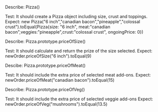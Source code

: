 Describe: Pizza()

Test: It should create a Pizza object including size, crust and toppings.
Expect: new Pizza("6 inch","canadian bacon","pineapple","colossal crust").toEqual(Pizza{size: "6 inch", meat:"canadian bacon",veggies:"pineapple",crust:"colossal crust", ongoingPrice: 0}) 

Describe: Pizza.prototype.priceOfSize()

Test: It should calculate and return the prize of the size selected.
Expect: newOrder.priceOfSize("6 inch").toEqual(9)

Descibe: Pizza.prototype.priceOfMeat()

Test: It should include the extra price of selected meat add-ons.
Expect: newOrder.priceOfMeat("canadian bacon").toEqual(15)

Describe: Pizza.prototype.priceOfVeg()

Test: It should include the extra price of selected veggie add-ons
Expect: newOrder.priceOfVeg("mushrooms").toEqual(13.5)

